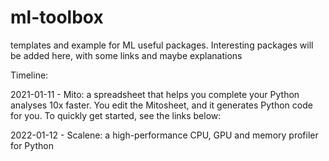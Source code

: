# ml-toolbox
templates and example for ML useful packages.
Interesting packages will be added here, with some links and maybe explanations

Timeline:

2021-01-11 - Mito: a spreadsheet that helps you complete your Python analyses 10x faster. You edit the Mitosheet, and it generates Python code for you. To quickly get started, see the links below:

2022-01-12 - Scalene: a high-performance CPU, GPU and memory profiler for Python
